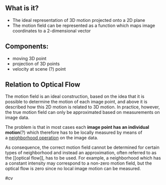 ## What is it?
- The ideal representation of 3D motion projected onto a 2D plane
- The motion field can be represented as a function which maps image coordinates to a 2-dimensional vector

## Components:  
- moving 3D point
- projection of 3D points
- velocity at scene (?) point

## Relation to Optical Flow
The motion field is an ideal construction, based on the idea that it is possible to determine the motion of each image point, and above it is described how this 2D motion is related to 3D motion. In practice, however, the true motion field can only be approximated based on measurements on image data. 

The problem is that in most cases each **image point has an individual motion**(?) which therefore has to be locally measured by means of a [neighborhood operation](https://en.wikipedia.org/wiki/Neighborhood_operation "Neighborhood operation") on the image data. 

As consequence, the correct motion field cannot be determined for certain types of neighborhood and instead an approximation, often referred to as the [[optical flow]], has to be used. For example, a neighborhood which has a constant intensity may correspond to a non-zero motion field, but the optical flow is zero since no local image motion can be measured.


#cv 